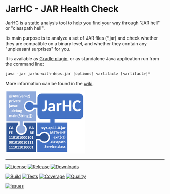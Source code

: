 # JarHC - JAR Health Check

JarHC is a static analysis tool to help you find your way through "JAR hell" or "classpath hell".

Its main purpose is to analyze a set of JAR files (\*.jar) and check whether they are compatible on a binary level, and whether they contain any "unpleasant surprises" for you.

It is available as [Gradle plugin](https://github.com/smarkwal/jarhc-gradle-plugin), or as standalone Java application run from the command line:

```
java -jar jarhc-with-deps.jar [options] <artifact> [<artifact>]*
```

More information can be found in the [wiki](https://github.com/smarkwal/jarhc/wiki).

![JarHC Logo](https://github.com/smarkwal/jarhc/blob/master/docs/jarhc-logo.png?raw=true)

---

[![License](https://img.shields.io/github/license/smarkwal/jarhc?label=License)](https://www.apache.org/licenses/LICENSE-2.0)
[![Release](https://img.shields.io/github/v/release/smarkwal/jarhc?label=Latest)](https://github.com/smarkwal/jarhc/releases/latest)
[![Downloads](https://img.shields.io/github/downloads/smarkwal/jarhc/total?label=Downloads)](https://github.com/smarkwal/jarhc/releases)

[![Build](https://github.com/smarkwal/jarhc/actions/workflows/build.yml/badge.svg)](https://github.com/smarkwal/jarhc/actions/workflows/build.yml)
[![Tests](https://img.shields.io/sonar/tests/smarkwal_jarhc/master?label=Tests&server=https%3A%2F%2Fsonarcloud.io)](https://sonarcloud.io/component_measures?id=smarkwal_jarhc&metric=test_success_density&selected=smarkwal_jarhc%3Asrc%2Ftest%2Fjava%2Forg%2Fjarhc)
[![Coverage](https://img.shields.io/sonar/coverage/smarkwal_jarhc/master?label=Coverage&server=https%3A%2F%2Fsonarcloud.io)](https://sonarcloud.io/component_measures?id=smarkwal_jarhc&metric=coverage&view=list)
[![Quality](https://img.shields.io/sonar/quality_gate/smarkwal_jarhc/master?label=Quality&server=https%3A%2F%2Fsonarcloud.io)](https://sonarcloud.io/dashboard?id=smarkwal_jarhc)

[![Issues](https://img.shields.io/github/issues/smarkwal/jarhc?label=Issues)](https://github.com/smarkwal/jarhc/issues)
